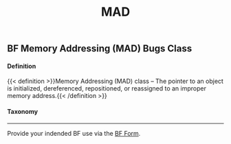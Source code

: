 ﻿---
weight: 3
title: "MAD"
---

<!-- Google tag (gtag.js) -->
<script async src="https://www.googletagmanager.com/gtag/js?id=G-PJ364XPP9F"></script>
<script>
  window.dataLayer = window.dataLayer || [];
  function gtag(){dataLayer.push(arguments);}
  gtag('js', new Date());

  gtag('config', 'G-PJ364XPP9F');
</script>

## BF Memory Addressing (MAD) Bugs Class 

#### Definition
{{< definition >}}Memory Addressing (MAD) class – The pointer to an object is initialized, dereferenced, repositioned, or reassigned to an improper memory address.{{< /definition >}}

####  Taxonomy

_____________________________________
Provide your indended BF use via the [BF Form](https://forms.gle/SRZyva5Vn1i4dQQ2A).